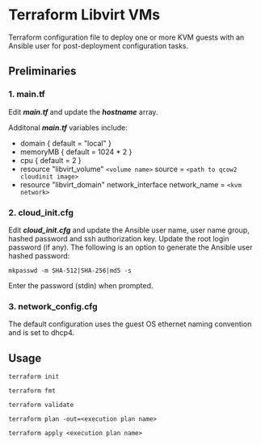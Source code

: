 # Terraform Libvirt VMs

Terraform configuration file to deploy one or more KVM guests with an Ansible user for post-deployment configuration tasks. 

## Preliminaries

### 1. main.tf 

Edit <b><i>main.tf</b></i> and update the <b><i>hostname</b></i> array. 

Additonal <b><i>main.tf</b></i> variables include: 

- domain { default = "local" }
- memoryMB { default = 1024 * 2 }
- cpu { default = 2 }
- resource "libvirt_volume" `<volume name>` source = `<path to qcow2 cloudinit image>`
- resource "libvirt_domain" network_interface network_name = `<kvm network>`

### 2. cloud_init.cfg

Edit <b><i>cloud_init.cfg</b></i> and update the Ansible user name, user name group, hashed password and ssh authorization key. Update the root login password (if any). The following is an option to generate the Ansible user hashed password:

`mkpasswd -m SHA-512|SHA-256|md5 -s` 

Enter the password (stdin) when prompted. 

### 3. network_config.cfg 

The default configuration uses the guest OS ethernet naming convention and is set to dhcp4.

## Usage

`terraform init`

`terraform fmt`

`terraform validate`

`terraform plan -out=<execution plan name>`

`terraform apply <execution plan name>`



